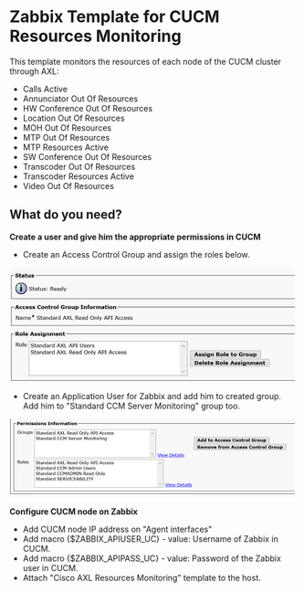 # Zabbix Template for CUCM Resources Monitoring

This template monitors the resources of each node of the CUCM cluster through AXL:

* Calls Active
* Annunciator Out Of Resources
* HW Conference Out Of Resources
* Location Out Of Resources
* MOH Out Of Resources
* MTP Out Of Resources
* MTP Resources Active
* SW Conference Out Of Resources
* Transcoder Out Of Resources
* Transcoder Resources Active
* Video Out Of Resources

## What do you need?

**Create a user and give him the appropriate permissions in CUCM**

* Create an Access Control Group and assign the roles below.

![Access Control Group](images/Create_Access_Group.PNG "Access Control Group") 

* Create an Application User for Zabbix and add him to created group. Add him to "Standard CCM Server Monitoring" group too.

![Application User](images/App_User_Permissions.PNG "Application User") 

**Configure CUCM node on Zabbix**

* Add CUCM node IP address on "Agent interfaces"
* Add macro {$ZABBIX_APIUSER_UC} - value: Username of Zabbix in CUCM.
* Add macro {$ZABBIX_APIPASS_UC} - value: Password of the Zabbix user in CUCM.
* Attach "Cisco AXL Resources Monitoring" template to the host.